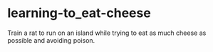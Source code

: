 # learning-to_eat-cheese

Train a rat to run on an island while trying to eat as much cheese as possible and avoiding poison.
